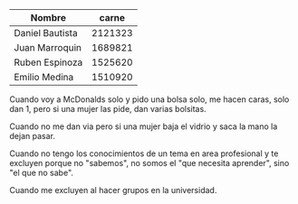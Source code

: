 | Nombre          | carne   |
| --------------- | ------- |
| Daniel Bautista | 2121323 |
| Juan Marroquin  | 1689821 |
| Ruben Espinoza  | 1525620 |
| Emilio Medina   | 1510920 |

Cuando voy a McDonalds solo y pido una bolsa solo, me hacen caras, solo dan 1, pero si una mujer las pide, dan varias bolsitas.

Cuando no me dan via pero si una mujer baja el vidrio y saca la mano la dejan pasar.

Cuando no tengo los conocimientos de un tema en area profesional y te excluyen porque no "sabemos", no somos el "que necesita aprender", sino "el que no sabe".

Cuando me excluyen al hacer grupos en la universidad.